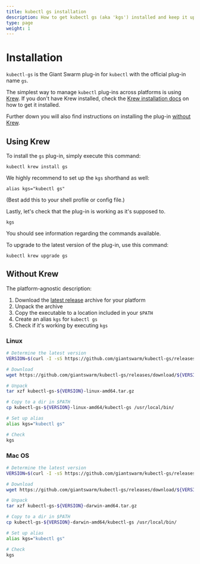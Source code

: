 ```yaml
---
title: kubectl gs installation
description: How to get kubectl gs (aka 'kgs') installed and keep it up to date
type: page
weight: 1
---
```


# Installation

`kubectl-gs` is the Giant Swarm plug-in for `kubectl` with the official plug-in name `gs`.

The simplest way to manage `kubectl` plug-ins across platforms is using [Krew](https://krew.sigs.k8s.io/). If you don't have Krew installed, check the [Krew installation docs](https://krew.sigs.k8s.io/docs/user-guide/setup/install/) on how to get it installed.

Further down you will also find instructions on installing the plug-in [without Krew](#without-krew).

## Using Krew

To install the `gs` plug-in, simply execute this command:

```nohighlight
kubectl krew install gs
```

We highly recommend to set up the `kgs` shorthand as well:

```nohighlight
alias kgs="kubectl gs"
```

(Best add this to your shell profile or config file.)

Lastly, let's check that the plug-in is working as it's supposed to.

```nohighlight
kgs
```

You should see information regarding the commands available.

To upgrade to the latest version of the plug-in, use this command:

```nohighlight
kubectl krew upgrade gs
```

## Without Krew

The platform-agnostic description:

1. Download the [latest release](https://github.com/giantswarm/kubectl-gs/releases/latest) archive for your platform
2. Unpack the archive
3. Copy the executable to a location included in your `$PATH`
4. Create an alias `kgs` for `kubectl gs`
5. Check if it's working by executing `kgs`

### Linux

```bash
# Determine the latest version
VERSION=$(curl -I -sS https://github.com/giantswarm/kubectl-gs/releases/latest|grep 'location:'|awk -F '/' '{print $NF}'|tr -d '\n'|tr -d '\r')

# Download
wget https://github.com/giantswarm/kubectl-gs/releases/download/${VERSION}/kubectl-gs-${VERSION}-linux-amd64.tar.gz

# Unpack
tar xzf kubectl-gs-${VERSION}-linux-amd64.tar.gz

# Copy to a dir in $PATH
cp kubectl-gs-${VERSION}-linux-amd64/kubectl-gs /usr/local/bin/

# Set up alias
alias kgs="kubectl gs"

# Check
kgs
```

### Mac OS

```bash
# Determine the latest version
VERSION=$(curl -I -sS https://github.com/giantswarm/kubectl-gs/releases/latest|grep 'location:'|awk -F '/' '{print $NF}'|tr -d '\n'|tr -d '\r')

# Download
wget https://github.com/giantswarm/kubectl-gs/releases/download/${VERSION}/kubectl-gs-${VERSION}-darwin-amd64.tar.gz

# Unpack
tar xzf kubectl-gs-${VERSION}-darwin-amd64.tar.gz

# Copy to a dir in $PATH
cp kubectl-gs-${VERSION}-darwin-amd64/kubectl-gs /usr/local/bin/

# Set up alias
alias kgs="kubectl gs"

# Check
kgs
```

